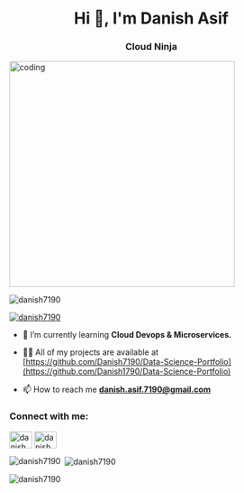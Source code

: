
<h1 align="center">Hi 👋, I'm Danish Asif</h1>
<h3 align="center"> Cloud Ninja</h3>
<img align='center' alt='coding' width='400' src='https://cdn.trendhunterstatic.com/phpthumbnails/378/378395/378395_1_600.jpeg?auto=webp' >

<p align="left"> <img src="https://komarev.com/ghpvc/?username=danish7190&label=Profile%20views&color=0e75b6&style=flat" alt="danish7190" /> </p>

<p align="left"> <a href="https://github.com/ryo-ma/github-profile-trophy"><img src="https://github-profile-trophy.vercel.app/?username=danish7190" alt="danish7190" /></a> </p>

- 🌱 I’m currently learning **Cloud Devops & Microservices.**

- 👨‍💻 All of my projects are available at [https://github.com/Danish7190/Data-Science-Portfolio](https://github.com/Danish1790/Data-Science-Portfolio)

- 📫 How to reach me **danish.asif.7190@gmail.com**

<h3 align="left">Connect with me:</h3>
<p align="left">
<a href="https://www.linkedin.com/in/danishasif1790/" target="blank"><img align="center" src="https://raw.githubusercontent.com/rahuldkjain/github-profile-readme-generator/master/src/images/icons/Social/linked-in-alt.svg" alt="danish asif" height="30" width="40" /></a>
<a href="https://www.kaggle.com/danishasif" target="blank"><img align="center" src="https://raw.githubusercontent.com/rahuldkjain/github-profile-readme-generator/master/src/images/icons/Social/kaggle.svg" alt="danish asif" height="30" width="40" /></a>
</p>



<p><img align="left" src="https://github-readme-stats.vercel.app/api/top-langs?username=danish7190&show_icons=true&locale=en&layout=compact" alt="danish7190" /></p>

<p>&nbsp;<img align="center" src="https://github-readme-stats.vercel.app/api?username=danish7190&show_icons=true&locale=en" alt="danish7190" /></p>

<p><img align="center" src="https://github-readme-streak-stats.herokuapp.com/?user=danish7190&" alt="danish7190" /></p>
